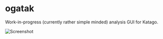 # ogatak

Work-in-progress (currently rather simple minded) analysis GUI for Katago.

![Screenshot](https://user-images.githubusercontent.com/16438795/116780528-52ae9200-aa75-11eb-94e5-38a6c5d41204.png)
